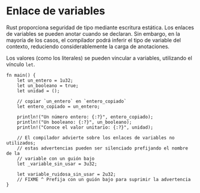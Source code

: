 # Enlace de variables

Rust proporciona seguridad de tipo mediante escritura estática. Los enlaces de
variables se pueden anotar cuando se declaran. Sin embargo, en la mayoría de
los casos, el compilador podrá inferir el tipo de variable del contexto,
reduciendo considerablemente la carga de anotaciones.

Los valores (como los literales) se pueden vincular a variables, utilizando el
vínculo `let`.

```rust,editable
fn main() {
    let un_entero = 1u32;
    let un_booleano = true;
    let unidad = ();

    // copiar `un_entero` en `entero_copiado`
    let entero_copiado = un_entero;

    println!("Un número entero: {:?}", entero_copiado);
    println!("Un booleano: {:?}", un_booleano);
    println!("Conoce el valor unitario: {:?}", unidad);

    // El compilador advierte sobre los enlaces de variables no utilizados;
    // estas advertencias pueden ser silenciado prefijando el nombre de la
    // variable con un guión bajo
    let _variable_sin_usar = 3u32;

    let variable_ruidosa_sin_usar = 2u32;
    // FIXME ^ Prefija con un guión bajo para suprimir la advertencia
}
```
